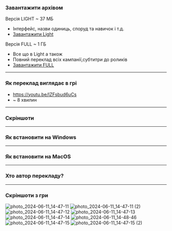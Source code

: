 ### Завантажити архівом

Версія LIGHT ~ 37 МБ
 - Інтерфейс, назви одиниць, споруд та навичок і т.д.
 - [Завантажити Light](https://download-directory.github.io/?url=https://github.com/warcraft-in-ua/WarCraft3-Reforged-Ukrainian/tree/a120a6e183ca545117f34ef854c32b2cc9b5ffca/LIGHT%5BInterface%20only%5D&filename=reforged-ukrainian-light)

Версія FULL ~ 1 ГБ
 - Все що в Light а також
 - Повний переклад всіх кампанії,субтитри до роликів
 - [Завантажити FULL](https://github.com/warcraft-in-ua/WarCraft3-Reforged-Ukrainian/archive/refs/heads/main.zip)
------------
### Як переклад виглядає в грі 
- https://youtu.be/IZFsbud6uCs
- ~ 8 хвилин
------------
### Скріншоти
------------
### Як встановити на Windows
------------
### Як встановити на MacOS
------------
### Хто автор перекладу?
------------
### Скріншоти з гри
![photo_2024-06-11_14-47-11](https://github.com/warcraft-in-ua/WarCraft3-Reforged-Ukrainian/assets/171568860/d6bb41e1-40d4-458e-823f-7ead7502bcf2)
![photo_2024-06-11_14-47-11 (2)](https://github.com/warcraft-in-ua/WarCraft3-Reforged-Ukrainian/assets/171568860/4e39193e-fc28-4a16-9a7a-f6e2e084aa54)
![photo_2024-06-11_14-47-12](https://github.com/warcraft-in-ua/WarCraft3-Reforged-Ukrainian/assets/171568860/46dceeaa-c81d-449a-955a-b411691262d8)
![photo_2024-06-11_14-47-13](https://github.com/warcraft-in-ua/WarCraft3-Reforged-Ukrainian/assets/171568860/0a9edd63-3ef9-450e-a39a-b25a3e08f782)
![photo_2024-06-11_14-47-14](https://github.com/warcraft-in-ua/WarCraft3-Reforged-Ukrainian/assets/171568860/f1034f9a-eca6-4aff-baeb-470edd801f99)
![photo_2024-06-11_14-48-46](https://github.com/warcraft-in-ua/WarCraft3-Reforged-Ukrainian/assets/171568860/e6ffaf75-d338-4e6a-9e06-a81b7bb23c32)
![photo_2024-06-11_14-47-15](https://github.com/warcraft-in-ua/WarCraft3-Reforged-Ukrainian/assets/171568860/f6a102cd-4e34-4563-a97c-26bbe3e3276f)
![photo_2024-06-11_14-47-15 (2)](https://github.com/warcraft-in-ua/WarCraft3-Reforged-Ukrainian/assets/171568860/6bd7dae3-1ac9-46db-a7f5-f5c8c684e3fc)
